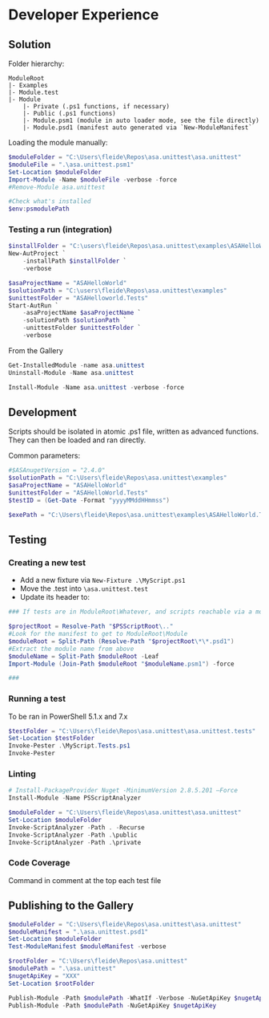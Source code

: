 # Developer Experience

## Solution

Folder hierarchy:

```Text
ModuleRoot
|- Examples
|- Module.test
|- Module
    |- Private (.ps1 functions, if necessary)
    |- Public (.ps1 functions)
    |- Module.psm1 (module in auto loader mode, see the file directly)
    |- Module.psd1 (manifest auto generated via `New-ModuleManifest`
```

Loading the module manually:

```PowerShell
$moduleFolder = "C:\Users\fleide\Repos\asa.unittest\asa.unittest"
$moduleFile = ".\asa.unittest.psm1"
Set-Location $moduleFolder
Import-Module -Name $moduleFile -verbose -force
#Remove-Module asa.unittest

#Check what's installed
$env:psmodulePath
```

### Testing a run (integration)

```PowerShell
$installFolder = "C:\users\fleide\Repos\asa.unittest\examples\ASAHelloWorld.Tests\"
New-AutProject `
    -installPath $installFolder `
    -verbose

$asaProjectName = "ASAHelloWorld"
$solutionPath = "C:\users\fleide\Repos\asa.unittest\examples"
$unittestFolder = "ASAHelloworld.Tests"
Start-AutRun `
    -asaProjectName $asaProjectName `
    -solutionPath $solutionPath `
    -unittestFolder $unittestFolder `
    -verbose

```

From the Gallery

```PowerShell
Get-InstalledModule -name asa.unittest
Uninstall-Module -Name asa.unittest

Install-Module -Name asa.unittest -verbose -force
```

## Development

Scripts should be isolated in atomic .ps1 file, written as advanced functions. They can then be loaded and ran directly.

Common parameters:

```PowerShell
#$ASAnugetVersion = "2.4.0"
$solutionPath = "C:\Users\fleide\Repos\asa.unittest\examples"
$asaProjectName = "ASAHelloWorld"
$unittestFolder = "ASAHelloWorld.Tests"
$testID = (Get-Date -Format "yyyyMMddHHmmss")

$exePath = "C:\Users\fleide\Repos\asa.unittest\examples\ASAHelloWorld.Tests\2_act\Microsoft.Azure.StreamAnalytics.CICD.2.4.0\tools\sa.exe"
```

## Testing

### Creating a new test

- Add a new fixture via `New-Fixture .\MyScript.ps1`
- Move the .test into `\asa.unittest.test`
- Update its header to:

```PowerShell
### If tests are in ModuleRoot\Whatever, and scripts reachable via a module at ModuleRoot\Module\Module.psm1

$projectRoot = Resolve-Path "$PSScriptRoot\.."
#Look for the manifest to get to ModuleRoot\Module
$moduleRoot = Split-Path (Resolve-Path "$projectRoot\*\*.psd1")
#Extract the module name from above
$moduleName = Split-Path $moduleRoot -Leaf
Import-Module (Join-Path $moduleRoot "$moduleName.psm1") -force

###
```

### Running a test

To be ran in PowerShell 5.1.x and 7.x

```PowerShell
$testFolder = "C:\Users\fleide\Repos\asa.unittest\asa.unittest.tests"
Set-Location $testFolder
Invoke-Pester .\MyScript.Tests.ps1
Invoke-Pester

```

### Linting

```PowerShell
# Install-PackageProvider Nuget -MinimumVersion 2.8.5.201 –Force
Install-Module -Name PSScriptAnalyzer

$moduleFolder = "C:\Users\fleide\Repos\asa.unittest\asa.unittest"
Set-Location $moduleFolder
Invoke-ScriptAnalyzer -Path . -Recurse
Invoke-ScriptAnalyzer -Path .\public
Invoke-ScriptAnalyzer -Path .\private

```

### Code Coverage

Command in comment at the top each test file

## Publishing to the Gallery

```PowerShell
$moduleFolder = "C:\Users\fleide\Repos\asa.unittest\asa.unittest"
$moduleManifest = ".\asa.unittest.psd1"
Set-Location $moduleFolder
Test-ModuleManifest $moduleManifest -verbose

$rootFolder = "C:\Users\fleide\Repos\asa.unittest"
$modulePath = ".\asa.unittest"
$nugetApiKey = "XXX"
Set-Location $rootFolder

Publish-Module -Path $modulePath -WhatIf -Verbose -NuGetApiKey $nugetApiKey
Publish-Module -Path $modulePath -NuGetApiKey $nugetApiKey
```
